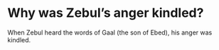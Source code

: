 # Why was Zebul’s anger kindled?

When Zebul heard the words of Gaal (the son of Ebed), his anger was kindled.
